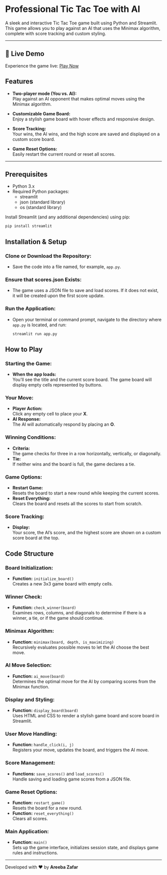 # Professional Tic Tac Toe with AI

A sleek and interactive Tic Tac Toe game built using Python and Streamlit. This game allows you to play against an AI that uses the Minimax algorithm, complete with score tracking and custom styling.

---

## 🚀 Live Demo
Experience the game live: [Play Now](https://assignment-4-jfczsqlh4aly5ezqr9pt4l.streamlit.app/)

## Features

- **Two-player mode (You vs. AI):**  
  Play against an AI opponent that makes optimal moves using the Minimax algorithm.

- **Customizable Game Board:**  
  Enjoy a stylish game board with hover effects and responsive design.

- **Score Tracking:**  
  Your wins, the AI wins, and the high score are saved and displayed on a custom score board.

- **Game Reset Options:**  
  Easily restart the current round or reset all scores.

---

## Prerequisites

- Python 3.x
- Required Python packages:
  - streamlit
  - json (standard library)
  - os (standard library)
  
Install Streamlit (and any additional dependencies) using pip:

```bash
pip install streamlit
```

## Installation & Setup

### Clone or Download the Repository:
- Save the code into a file named, for example, `app.py`.

### Ensure that scores.json Exists:
- The game uses a JSON file to save and load scores. If it does not exist, it will be created upon the first score update.

### Run the Application:
- Open your terminal or command prompt, navigate to the directory where `app.py` is located, and run:

  ```bash
  streamlit run app.py
  ```

## How to Play

### Starting the Game:
- **When the app loads:**  
  You'll see the title and the current score board. The game board will display empty cells represented by buttons.

### Your Move:
- **Player Action:**  
  Click any empty cell to place your **X**.
- **AI Response:**  
  The AI will automatically respond by placing an **O**.

### Winning Conditions:
- **Criteria:**  
  The game checks for three in a row horizontally, vertically, or diagonally.
- **Tie:**  
  If neither wins and the board is full, the game declares a tie.

### Game Options:
- **Restart Game:**  
  Resets the board to start a new round while keeping the current scores.
- **Reset Everything:**  
  Clears the board and resets all the scores to start from scratch.

### Score Tracking:
- **Display:**  
  Your score, the AI’s score, and the highest score are shown on a custom score board at the top.

## Code Structure

### Board Initialization:
- **Function:** `initialize_board()`  
  Creates a new 3x3 game board with empty cells.

### Winner Check:
- **Function:** `check_winner(board)`  
  Examines rows, columns, and diagonals to determine if there is a winner, a tie, or if the game should continue.

### Minimax Algorithm:
- **Function:** `minimax(board, depth, is_maximizing)`  
  Recursively evaluates possible moves to let the AI choose the best move.

### AI Move Selection:
- **Function:** `ai_move(board)`  
  Determines the optimal move for the AI by comparing scores from the Minimax function.

### Display and Styling:
- **Function:** `display_board(board)`  
  Uses HTML and CSS to render a stylish game board and score board in Streamlit.

### User Move Handling:
- **Function:** `handle_click(i, j)`  
  Registers your move, updates the board, and triggers the AI move.

### Score Management:
- **Functions:** `save_scores()` and `load_scores()`  
  Handle saving and loading game scores from a JSON file.

### Game Reset Options:
- **Function:** `restart_game()`  
  Resets the board for a new round.
- **Function:** `reset_everything()`  
  Clears all scores.

### Main Application:
- **Function:** `main()`  
  Sets up the game interface, initializes session state, and displays game rules and instructions.


---
Developed with ❤️ by **Areeba Zafar**